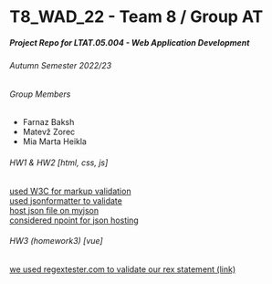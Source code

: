 # T8_WAD_22 - Team 8 / Group AT
##### Project Repo for LTAT.05.004 - Web Application Development 
###### Autumn Semester 2022/23  

###### Group Members
- Farnaz Baksh
- Matevž Zorec
- Mia Marta Heikla

###### HW1 & HW2  [html, css, js]
<a href="https://validator.w3.org/#validate_by_upload" target="_blank">used W3C for markup validation</a>  
<a href="https://jsonformatter.curiousconcept.com/" target="_blank">used jsonformatter to validate</a>  
<a href="http://myjson.dit.upm.es/api/bins/605q" target="_blank">host json file on myjson</a>  
<a href="https://www.npoint.io/docs/d87cf4101f83b3cabd7f" target="_blank">considered npoint for json hosting</a>  


###### HW3 (homework3) [vue]
[we used regextester.com to validate our rex statement (link)](https://www.regextester.com/)
